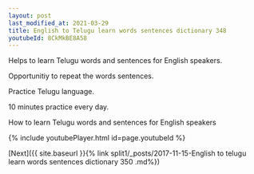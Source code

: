 ```yaml
---
layout: post
last_modified_at: 2021-03-29
title: English to Telugu learn words sentences dictionary 348 
youtubeId: 8CkMkBE8A58
---
```

 
 
Helps to learn Telugu words and sentences for English speakers.

Opportunitiy to repeat the words sentences. 

Practice Telugu language. 
 
10 minutes practice every day. 
 
How to learn Telugu words and sentences for English speakers 
 
{% include youtubePlayer.html id=page.youtubeId %}
 
 
[Next]({{ site.baseurl }}{% link  split1/_posts/2017-11-15-English to telugu learn words sentences dictionary 350 .md%})
 
